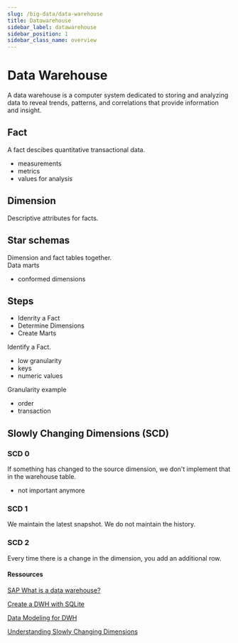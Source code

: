 ```yaml
---
slug: /big-data/data-warehouse
title: Datawarehouse
sidebar_label: datawarehouse
sidebar_position: 1
sidebar_class_name: overview
---
```


# Data Warehouse

A data warehouse is a computer system dedicated to storing and analyzing data to reveal trends, patterns, and correlations that provide information and insight.  

## Fact
A fact descibes quantitative transactional data.  

- measurements
- metrics
- values for analysis

## Dimension
Descriptive attributes for facts.  

## Star schemas
Dimension and fact tables together.  
Data marts  

- conformed dimensions

## Steps
- Idenrity a Fact
- Determine Dimensions
- Create Marts

Identify a Fact.  
- low granularity
- keys
- numeric values

Granularity example  
- order
- transaction

## Slowly Changing Dimensions (SCD)

### SCD 0
If something has changed to the source dimension, we don't implement that in the warehouse table.  

- not important anymore

### SCD 1
We maintain the latest snapshot. We do not maintain the history.  

### SCD 2
Every time there is a change in the dimension, you add an additional row.  

#### Ressources

[SAP What is a data warehouse?](https://www.sap.com/products/technology-platform/datasphere/what-is-a-data-warehouse.html)  

[Create a DWH with SQLite](https://www.youtube.com/watch?v=fGoERH74AI0)  

[Data Modeling for DWH](https://www.youtube.com/watch?v=acNmHwl9iPs)  

[Understanding Slowly Changing Dimensions](https://www.youtube.com/watch?v=Sg2AAk1vwEs)  
